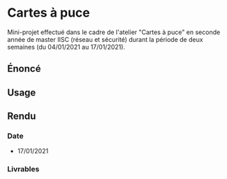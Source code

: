 # Cartes à puce

Mini-projet effectué dans le cadre de l'atelier "Cartes à puce" en seconde année de master IISC (réseau et sécurité) durant la période de deux semaines (du 04/01/2021 au 17/01/2021).

## Énoncé

## Usage

## Rendu

### Date

* 17/01/2021

### Livrables